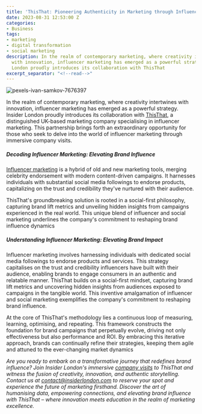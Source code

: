 ```yaml
---
title: 'ThisThat: Pioneering Authenticity in Marketing through Influencer Innovation'
date: 2023-08-31 12:53:00 Z
categories:
- Business
tags:
- marketing
- digital transformation
- social marketing
description: In the realm of contemporary marketing, where creativity intertwines
  with innovation, influencer marketing has emerged as a powerful strategy. Insider
  London proudly introduces its collaboration with ThisThat
excerpt_separator: "<!--read-->"
---
```


![pexels-ivan-samkov-7676397](/uploads/pexels-ivan-samkov-7676397.jpg)

In the realm of contemporary marketing, where creativity intertwines with innovation, influencer marketing has emerged as a powerful strategy. Insider London proudly introduces its collaboration with [ThisThat](https://www.thisthat.tt/), a distinguished UK-based marketing company specialising in influencer marketing. This partnership brings forth an extraordinary opportunity for those who seek to delve into the world of influencer marketing through immersive company visits.

<!--read-->

##### Decoding Influencer Marketing: Elevating Brand Influence

[Influencer marketing](https://www.mckinsey.com/featured-insights/mckinsey-explainers/what-is-influencer-marketing) is a hybrid of old and new marketing tools, merging celebrity endorsement with modern content-driven campaigns. It harnesses individuals with substantial social media followings to endorse products, capitalizing on the trust and credibility they've nurtured with their audience.

ThisThat's groundbreaking solution is rooted in a social-first philosophy, capturing brand lift metrics and unveiling hidden insights from campaigns experienced in the real world. This unique blend of influencer and social marketing underlines the company's commitment to reshaping brand influence dynamics

##### Understanding Influencer Marketing: Elevating Brand Impact

Influencer marketing involves harnessing individuals with dedicated social media followings to endorse products and services. This strategy capitalises on the trust and credibility influencers have built with their audience, enabling brands to engage consumers in an authentic and relatable manner. ThisThat builds on a social-first mindset, capturing brand lift metrics and uncovering hidden insights from audiences exposed to campaigns in the tangible world. This inventive amalgamation of influencer and social marketing exemplifies the company's commitment to reshaping brand influence.

At the core of ThisThat's methodology lies a continuous loop of measuring, learning, optimising, and repeating. This framework constructs the foundation for brand campaigns that perpetually evolve, driving not only effectiveness but also performance and ROI. By embracing this iterative approach, brands can continually refine their strategies, keeping them agile and attuned to the ever-changing market dynamics

*Are you ready to embark on a transformative journey that redefines brand influence? Join Insider London's immersive [company visits](https://www.insiderlondon.com/london/company-visits/) to ThisThat and witness the fusion of creativity, innovation, and authentic storytelling. Contact us at [contact@insiderlondon.com](https://www.insiderlondon.com/contact-us/) to reserve your spot and experience the future of marketing firsthand. Discover the art of humanising data, empowering connections, and elevating brand influence with ThisThat – where innovation meets education in the realm of marketing excellence.*

